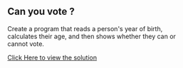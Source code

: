 ## Can you vote ?

Create a program that reads a person's year of birth,<br>
calculates their age, and then shows whether they can or <br>cannot vote.

[Click Here to view the solution](https://github.com/davi-p-oliveira-11/JavaScriptCodeHub/blob/main/Challenges/Can-you-vote/solution.js)
